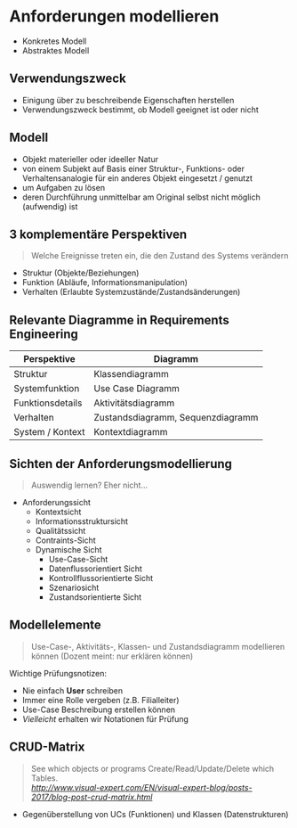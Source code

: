 # Anforderungen modellieren

* Konkretes Modell
* Abstraktes Modell

## Verwendungszweck

* Einigung über zu beschreibende Eigenschaften herstellen
* Verwendungszweck bestimmt, ob Modell geeignet ist oder nicht

## Modell

* Objekt materieller oder ideeller Natur
* von einem Subjekt auf Basis einer Struktur-, Funktions- oder Verhaltensanalogie für ein anderes Objekt eingesetzt / genutzt
* um Aufgaben zu lösen
* deren Durchführung unmittelbar am Original selbst nicht möglich (aufwendig) ist

## 3 komplementäre Perspektiven
> Welche Ereignisse treten ein, die den Zustand des Systems verändern

* Struktur (Objekte/Beziehungen)
* Funktion (Abläufe, Informationsmanipulation)
* Verhalten (Erlaubte Systemzustände/Zustandsänderungen)

## Relevante Diagramme in Requirements Engineering

| Perspektive | Diagramm |
| ------ | ------ |
| Struktur | Klassendiagramm |
| Systemfunktion | Use Case Diagramm |
| Funktionsdetails | Aktivitätsdiagramm |
| Verhalten | Zustandsdiagramm, Sequenzdiagramm |
| System / Kontext | Kontextdiagramm |

## Sichten der Anforderungsmodellierung
> Auswendig lernen? Eher nicht...

* Anforderungssicht
	* Kontextsicht
	* Informationsstruktursicht
	* Qualitätssicht
	* Contraints-Sicht
	* Dynamische Sicht
		* Use-Case-Sicht
		* Datenflussorientiert Sicht
		* Kontrollflussorientierte Sicht
		* Szenariosicht
		* Zustandsorientierte Sicht

## Modellelemente

> Use-Case-, Aktivitäts-, Klassen- und Zustandsdiagramm modellieren können (Dozent meint: nur erklären können)

Wichtige Prüfungsnotizen:

* Nie einfach **User** schreiben
* Immer eine Rolle vergeben (z.B. Filialleiter)
* Use-Case Beschreibung erstellen können
* *Vielleicht* erhalten wir Notationen für Prüfung

## CRUD-Matrix
> See which objects or programs Create/Read/Update/Delete which Tables. <br>
> *http://www.visual-expert.com/EN/visual-expert-blog/posts-2017/blog-post-crud-matrix.html*

* Gegenüberstellung von UCs (Funktionen) und Klassen (Datenstrukturen)